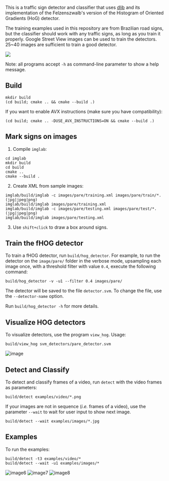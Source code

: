 This is a traffic sign detector and classifier that uses [dlib](http://dlib.net/) and its implementation of the Felzenszwalb's version of the Histogram of Oriented Gradients (HoG) detector.

The training examples used in this repository are from Brazilian road signs, but the classifier should work with any traffic signs, as long as you train it properly. Google Street View images can be used to train the detectors. 25~40 images are sufficient to train a good detector.

![](https://cloud.githubusercontent.com/assets/294960/7904020/7d216ae0-07c3-11e5-96fe-2b9d020fec4c.png)

Note: all programs accept `-h` as command-line parameter to show a help message.

## Build

```
mkdir build
(cd build; cmake .. && cmake --build .)
```

If you want to enable AVX instructions (make sure you have compatibility):

```
(cd build; cmake .. -DUSE_AVX_INSTRUCTIONS=ON && cmake --build .)
```

## Mark signs on images
1. Compile `imglab`:

```
cd imglab
mkdir build
cd build
cmake ..
cmake --build .
```

2. Create XML from sample images:

```
imglab/build/imglab -c images/pare/training.xml images/pare/train/*.(jpg|jpeg|png)
imglab/build/imglab images/pare/training.xml
imglab/build/imglab -c images/pare/testing.xml images/pare/test/*.(jpg|jpeg|png)
imglab/build/imglab images/pare/testing.xml
```

3. Use `shift+click` to draw a box around signs.

## Train the fHOG detector

To train a fHOG detector, run `build/hog_detector`. For example, to run the detector on the `image/pare/` folder in the verbose mode, upsampling each image once, with a threshold filter with value `0.4`, execute the following command: 

```
build/hog_detector -v -u1 --filter 0.4 images/pare/
```

The detector will be saved to the file `detector.svm`. To change the file, use the `--detector-name` option.

Run `build/hog_detector -h` for more details.

## Visualize HOG detectors

To visualize detectors, use the program `view_hog`. Usage:

```
build/view_hog svm_detectors/pare_detector.svm
```

![image](https://cloud.githubusercontent.com/assets/294960/8306983/6fa2ca40-1992-11e5-905d-04260fbfe128.png)


## Detect and Classify

To detect and classify frames of a video, run `detect` with the video frames as parameters:

```
build/detect examples/video/*.png
```

If your images are not in sequence (*i.e.* frames of a video), use the parameter `--wait` to wait for user input to show next image.

```
build/detect --wait examples/images/*.jpg
```

## Examples

To run the examples:

```
build/detect -t3 examples/video/* 
build/detect --wait -u1 examples/images/*
```

![image6](https://cloud.githubusercontent.com/assets/294960/8306981/6ef3e142-1992-11e5-91b0-e753737bcb5f.png)
![image7](https://cloud.githubusercontent.com/assets/294960/8306982/6f7f22c0-1992-11e5-8c2e-4079ddffec47.png)
![image8](https://cloud.githubusercontent.com/assets/294960/8306980/6edb6ae0-1992-11e5-9d77-ddbd0cd59a7b.png)
